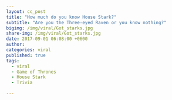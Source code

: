 ```yaml
---
layout: cc_post  
title: "How much do you know House Stark?"
subtitle: "Are you the Three-eyed Raven or you know nothing?"
bigimg: /img/viral/Got_starks.jpg
share-img: /img/viral/Got_starks.jpg
date: 2017-09-01 06:08:00 +0600
author:
categories: viral
published: true
tags:
  - viral
  - Game of Thrones
  - House Stark
  - Trivia

---
```




<script type="text/javascript" src="//cdn.playbuzz.com/widget/feed.js"></script>
<div class="pb_feed" data-embed-by="970a927d-1c1d-4112-974a-6fe7eac0fb1b" data-item="312a775b-6c1d-44e6-8acc-5cd787b9a518"  data-recommend="false" data-game-info="false" data-comments="false" ></div>